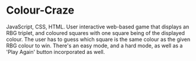 # Colour-Craze
JavaScript, CSS, HTML. User interactive web-based game that displays an RBG triplet, and coloured squares with one square being of the displayed colour. The user has to guess which square is the same colour as the given RBG colour to win. There's an easy mode, and a hard mode, as well as a 'Play Again' button incorporated as well. 
